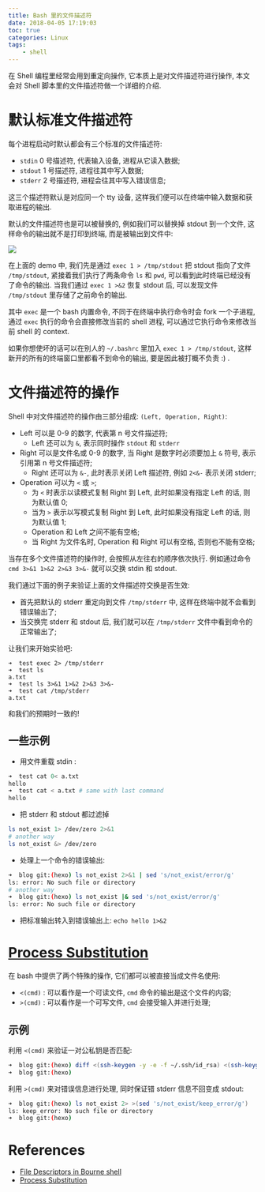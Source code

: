 ```yaml
---
title: Bash 里的文件描述符
date: 2018-04-05 17:19:03
toc: true
categories: Linux
tags:
    - shell
---
```


在 Shell 编程里经常会用到重定向操作, 它本质上是对文件描述符进行操作,
本文会对 Shell 脚本里的文件描述符做一个详细的介绍.

<!--more-->

# 默认标准文件描述符

每个进程启动时默认都会有三个标准的文件描述符:

* `stdin` 0 号描述符, 代表输入设备, 进程从它读入数据;
* `stdout` 1 号描述符, 进程往其中写入数据;
* `stderr` 2 号描述符, 进程会往其中写入错误信息;

这三个描述符默认是对应同一个 tty 设备, 这样我们便可以在终端中输入数据和获取进程的输出.

默认的文件描述符也是可以被替换的, 例如我们可以替换掉 stdout 到一个文件,
这样命令的输出就不是打印到终端, 而是被输出到文件中:

![](shell-fd.gif)

在上面的 demo 中, 我们先是通过 `exec 1 > /tmp/stdout` 把 stdout 指向了文件 `/tmp/stdout`,
紧接着我们执行了两条命令 `ls` 和 `pwd`, 可以看到此时终端已经没有了命令的输出.
当我们通过 `exec 1 >&2` 恢复 stdout 后, 可以发现文件 `/tmp/stdout` 里存储了之前命令的输出.

其中 `exec` 是一个 bash 内置命令, 不同于在终端中执行命令时会 fork 一个子进程,
通过 `exec` 执行的命令会直接修改当前的 shell 进程, 可以通过它执行命令来修改当前 shell 的 context.

如果你想使坏的话可以在别人的 `~/.bashrc` 里加入 `exec 1 > /tmp/stdout`,
这样新开的所有的终端窗口里都看不到命令的输出, 要是因此被打概不负责 :) .

# 文件描述符的操作

Shell 中对文件描述符的操作由三部分组成: `(Left, Operation, Right)`:

* Left 可以是 0-9 的数字, 代表第 n 号文件描述符; 
    * Left 还可以为 `&`, 表示同时操作 `stdout` 和 `stderr`
* Right 可以是文件名或 0-9 的数字, 当 Right 是数字时必须要加上 `&` 符号, 表示引用第 n 号文件描述符;
    * Right 还可以为 `&-`, 此时表示关闭 Left 描述符, 例如 `2<&-` 表示关闭 stderr;
* Operation 可以为 `<` 或 `>`;
    * 为 `<` 时表示以读模式复制 Right 到 Left, 此时如果没有指定 Left 的话, 则为默认值 0;
    * 当为 `>` 表示以写模式复制 Right 到 Left, 此时如果没有指定 Left 的话, 则为默认值 1;
    * Operation 和 Left 之间不能有空格;
    * 当 Right 为文件名时, Operation 和 Right 可以有空格, 否则也不能有空格;


当存在多个文件描述符的操作时, 会按照从左往右的顺序依次执行.
例如通过命令 `cmd 3>&1 1>&2 2>&3 3>&-` 就可以交换 stdin 和 stdout.

我们通过下面的例子来验证上面的文件描述符交换是否生效:

* 首先把默认的 stderr 重定向到文件 `/tmp/stderr` 中, 这样在终端中就不会看到错误输出了;
* 当交换完 stderr 和 stdout 后, 我们就可以在 `/tmp/stderr` 文件中看到命令的正常输出了;

让我们来开始实验吧:

```shell
➜  test exec 2> /tmp/stderr
➜  test ls
a.txt
➜  test ls 3>&1 1>&2 2>&3 3>&-
➜  test cat /tmp/stderr
a.txt
```

和我们的预期时一致的!

## 一些示例

* 用文件重载 stdin :
```sh
➜  test cat 0< a.txt
hello
➜  test cat < a.txt # same with last command
hello
```
* 把 stderr 和 stdout 都过滤掉
```sh
ls not_exist 1> /dev/zero 2>&1
# another way
ls not_exist &> /dev/zero
```
* 处理上一个命令的错误输出:
```sh
➜  blog git:(hexo) ls not_exist 2>&1 | sed 's/not_exist/error/g'
ls: error: No such file or directory
# another way
➜  blog git:(hexo) ls not_exist |& sed 's/not_exist/error/g'
ls: error: No such file or directory
```
* 把标准输出转入到错误输出上: `echo hello 1>&2`

# [Process Substitution](https://www.gnu.org/software/bash/manual/html_node/Process-Substitution.html)

在 bash 中提供了两个特殊的操作, 它们都可以被直接当成文件名使用:
* `<(cmd)` : 可以看作是一个可读文件, `cmd` 命令的输出是这个文件的内容;
* `>(cmd)` : 可以看作是一个可写文件, `cmd` 会接受输入并进行处理;

## 示例

利用 `<(cmd)` 来验证一对公私钥是否匹配:

```sh
➜  blog git:(hexo) diff <(ssh-keygen -y -e -f ~/.ssh/id_rsa) <(ssh-keygen -y -e -f ~/.ssh/id_rsa.pub)
➜  blog git:(hexo)
```

利用 `>(cmd)` 来对错误信息进行处理, 同时保证错 stderr 信息不回变成 stdout:

```sh
➜  blog git:(hexo) ls not_exist 2> >(sed 's/not_exist/keep_error/g')
ls: keep_error: No such file or directory
➜  blog git:(hexo)
```

# References

* [File Descriptors in Bourne shell](http://mixedvolume.blogspot.com/2004/12/file-descriptors-in-bourne-shell.html)
* [Process Substitution](https://www.gnu.org/software/bash/manual/html_node/Process-Substitution.html)

